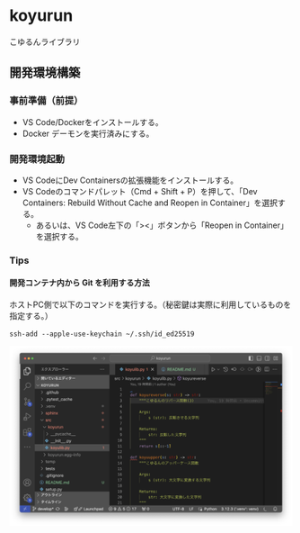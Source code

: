 # koyurun

こゆるんライブラリ

## 開発環境構築

### 事前準備（前提）

- VS Code/Dockerをインストールする。
- Docker デーモンを実行済みにする。

### 開発環境起動

- VS CodeにDev Containersの拡張機能をインストールする。
- VS Codeのコマンドパレット（Cmd + Shift + P）を押して、「Dev Containers: Rebuild Without Cache and Reopen in Container」を選択する。
  - あるいは、VS Code左下の「><」ボタンから「Reopen in Container」を選択する。

### Tips

#### 開発コンテナ内から Git を利用する方法

ホストPC側で以下のコマンドを実行する。（秘密鍵は実際に利用しているものを指定する。）

```console
ssh-add --apple-use-keychain ~/.ssh/id_ed25519
```

![ソースコントロール](./docs/pics/koyurun.png)
